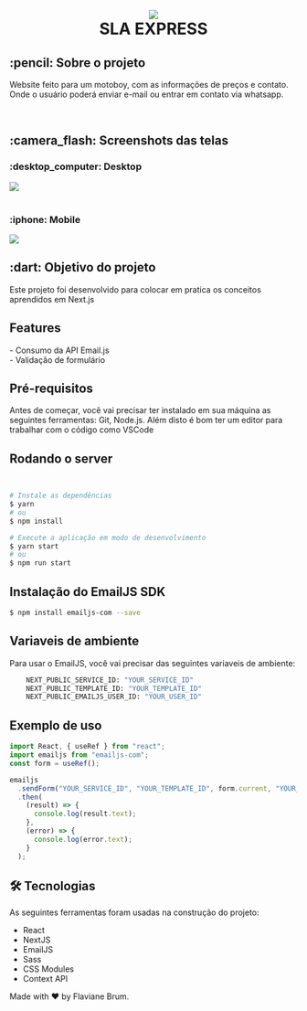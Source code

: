 <h1 align="center">
<br>
<img src="https://user-images.githubusercontent.com/77207253/135362314-14d393d5-c22f-49c8-a3d0-da4c12cbc6ae.png" >
<br>
SLA EXPRESS

<h2>:pencil: Sobre o projeto</h2>
<p>
Website feito para um motoboy, com as informações de preços e contato. Onde o usuário poderá enviar e-mail ou entrar em contato via whatsapp.
</p>
<br>

<div >
  <h2>:camera_flash: Screenshots das telas</h2>
  <h3  align="left">:desktop_computer: Desktop</h3>
  <img   src="https://user-images.githubusercontent.com/77207253/135362214-ced6590d-3840-40f9-80da-562fab057895.gif" />
  <br><br>
  <h3 align="left" >:iphone: Mobile</h3>
  <img   src="https://user-images.githubusercontent.com/77207253/135362270-e98aa090-7670-425f-9d5a-7b2a4ca95127.gif"  />
</div>

 <h2> :dart: Objetivo do projeto</h2>
  <p>Este projeto foi desenvolvido para colocar em pratica os conceitos aprendidos em Next.js</p>

<h2> Features</h2>
- Consumo da API Email.js<br>
- Validação de formulário

<h2>Pré-requisitos</h2>
<p>Antes de começar, você vai precisar ter instalado em sua máquina as seguintes ferramentas: Git, Node.js. Além disto é bom ter um editor para trabalhar com o código como VSCode </>
<h2>Rodando o server</h2>

```bash


# Instale as dependências
$ yarn
# ou
$ npm install

# Execute a aplicação em modo de desenvolvimento
$ yarn start
# ou
$ npm run start
```

<h2> Instalação do  EmailJS SDK </h2>

```bash
$ npm install emailjs-com --save
```

## Variaveis de ambiente

<p>Para usar o EmailJS, você vai precisar das seguintes variaveis de ambiente:</p>

```bash
    NEXT_PUBLIC_SERVICE_ID: "YOUR_SERVICE_ID"
    NEXT_PUBLIC_TEMPLATE_ID: "YOUR_TEMPLATE_ID"
    NEXT_PUBLIC_EMAILJS_USER_ID: "YOUR_USER_ID"
```

<h2> Exemplo de uso</h2>

```javascript
import React, { useRef } from "react";
import emailjs from "emailjs-com";
const form = useRef();

emailjs
  .sendForm("YOUR_SERVICE_ID", "YOUR_TEMPLATE_ID", form.current, "YOUR_USER_ID")
  .then(
    (result) => {
      console.log(result.text);
    },
    (error) => {
      console.log(error.text);
    }
  );
```

<h2> 🛠 Tecnologias </h2>
As seguintes ferramentas foram usadas na construção do projeto:

- React
- NextJS
- EmailJS
- Sass
- CSS Modules
- Context API

Made with :hearts: by Flaviane Brum.
